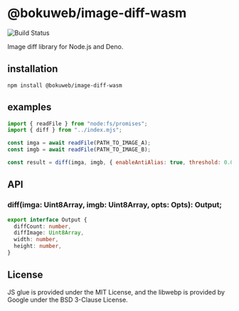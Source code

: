 # @bokuweb/image-diff-wasm

<img src="https://github.com/bokuweb/image-diff-rs/workflows/Continuous%20Integration/badge.svg" alt="Build Status" />

Image diff library for Node.js and Deno.

## installation

```
npm install @bokuweb/image-diff-wasm
```

## examples

```js
import { readFile } from "node:fs/promises";
import { diff } from "../index.mjs";

const imga = await readFile(PATH_TO_IMAGE_A);
const imgb = await readFile(PATH_TO_IMAGE_B);

const result = diff(imga, imgb, { enableAntiAlias: true, threshold: 0.01 });
```

## API

### diff(imga: Uint8Array, imgb: Uint8Array, opts: Opts): Output;

``` Typescript
export interface Output {
  diffCount: number,
  diffImage: Uint8Array,
  width: number,
  height: number,
}
```

## License

JS glue is provided under the MIT License, and the libwebp is provided by Google under the BSD 3-Clause License.
